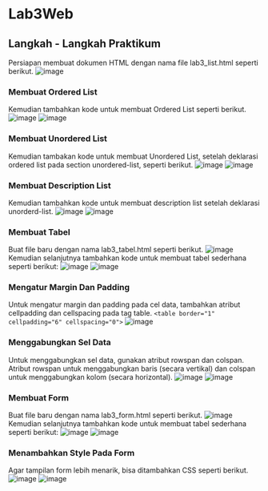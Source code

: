 # Lab3Web
## Langkah - Langkah Praktikum
Persiapan membuat dokumen HTML dengan nama file lab3_list.html seperti berikut.
![image](/screenshot/ss1.png)
### Membuat Ordered List
Kemudian tambahkan kode untuk membuat Ordered List seperti berikut.
![image](/screenshot/ss2.png)
![image](/screenshot/ss3.png)
### Membuat Unordered List
Kemudian tambakan kode untuk membuat Unordered List, setelah deklarasi ordered list pada
section unordered-list, seperti berikut.
![image](/screenshot/ss4.png)
![image](/screenshot/ss5.png)
### Membuat Description List
Kemudian tambahkan kode untuk membuat description list setelah deklarasi unorderd-list.
![image](/screenshot/ss6.png)
![image](/screenshot/ss7.png)
### Membuat Tabel
Buat file baru dengan nama lab3_tabel.html seperti berikut.
![image](/screenshot/ss8.png)
Kemudian selanjutnya tambahkan kode untuk membuat tabel sederhana seperti berikut:
![image](/screenshot/ss9.png)
![image](/screenshot/ss10.png)
### Mengatur Margin Dan Padding
Untuk mengatur margin dan padding pada cel data, tambahkan atribut cellpadding dan
cellspacing pada tag table.
`<table border="1" cellpadding="6" cellspacing="0">`
![image](/screenshot/ss11.png)
### Menggabungkan Sel Data
Untuk menggabungkan sel data, gunakan atribut rowspan dan colspan. Atribut rowspan untuk
menggabungkan baris (secara vertikal) dan colspan untuk menggabungkan kolom (secara
horizontal).
![image](/screenshot/ss12.png)
![image](/screenshot/ss13.png)
### Membuat Form
Buat file baru dengan nama lab3_form.html seperti berikut.
![image](/screenshot/ss14.png)
Kemudian selanjutnya tambahkan kode untuk membuat tabel sederhana seperti berikut:
![image](/screenshot/ss15.png)
![image](/screenshot/ss16.png)
### Menambahkan Style Pada Form
Agar tampilan form lebih menarik, bisa ditambahkan CSS seperti berikut.
![image](/screenshot/ss17.png)
![image](/screenshot/ss18.png)